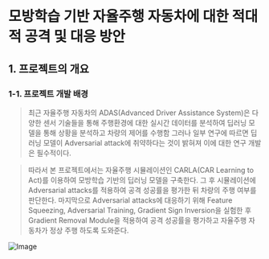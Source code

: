 # 모방학습 기반 자율주행 자동차에 대한 적대적 공격 및 대응 방안

## 1. 프로젝트의 개요
### 1-1. 프로젝트 개발 배경

> 최근 자율주행 자동차의 ADAS(Advanced Driver Assistance System)은 다양한 센서 기술들을 통해 주행환경에 대한 실시간 데이터를 분석하여 딥러닝 모델을 통해 상황을 분석하고 차량의 제어를 수행함
그러나 일부 연구에 따르면 딥러닝 모델이 Adversarial attack에 취약하다는 것이 밝혀져 이에 대한 연구 개발은 필수적이다.

>  따라서 본 프로젝트에서는 자율주행 시뮬레이션인 CARLA(CAR Learning to Act)를 이용하여 모방학습 기반의 딥러닝 모델을 구축한다. 그 후 시뮬레이션에 Adversarial attacks를 적용하여 공격 성공률을 평가한 뒤 차량의 주행 여부를 판단한다. 마지막으로 Adversarial attacks에 대응하기 위해 Feature Squeezing, Adversarial Training, Gradient Sign Inversion을 실험한 후 Gradient Removal Module을 적용하여 공격 성공률을 평가하고 자율주행 자동차가 정상 주행 하도록 도와준다.


![Image](https://github.com/user-attachments/assets/845dc385-736e-44a0-a36d-36ef0f296fbc)
